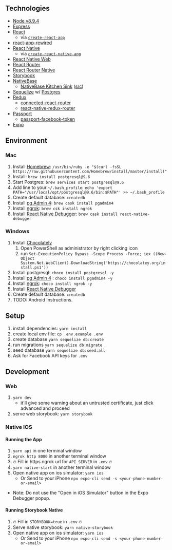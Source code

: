 ## Technologies
* [Node v8.9.4](https://nodejs.org/docs/v8.9.4/api/)
* [Express](https://expressjs.com/)
* [React](https://reactjs.org/)
    * via [`create-react-app`](https://github.com/facebook/create-react-app)
* [react-app-rewired](https://github.com/timarney/react-app-rewired)
* [React Native](https://facebook.github.io/react-native/)
    * via [`create-react-native-app`](https://github.com/react-community/create-react-native-app)
* [React Native Web](https://github.com/necolas/react-native-web)
* [React Router](https://reacttraining.com/react-router/web/guides/philosophy)
* [React Router Native](https://reacttraining.com/react-router/native/guides/quick-start)
* [Storybook](https://storybook.js.org/)
* [NativeBase](https://nativebase.io/)
    * [NativeBase Kitchen Sink](http://nativebase-customizer.geekydev.com/) ([src](https://github.com/GeekyAnts/NativeBase-KitchenSink/tree/web-support))
* [Sequelize](http://docs.sequelizejs.com/) w/ [Postgres](https://www.postgresql.org/)
* [Redux](https://redux.js.org/)
    * [connected-react-router](https://github.com/supasate/connected-react-router)
    * [react-native-redux-router](https://github.com/aksonov/react-native-redux-router)
* [Passport](http://www.passportjs.org/)
    * [passport-facebook-token](https://github.com/drudge/passport-facebook-token)
* [Expo](https://expo.io/)

## Environment
### Mac
1. Install [Homebrew](https://brew.sh): `/usr/bin/ruby -e "$(curl -fsSL https://raw.githubusercontent.com/Homebrew/install/master/install)"`
2. Install: `brew install postgresql@9.6`
3. Start Postgres: `brew services start postgresql@9.6`
4. Add line to your `~/.bash_profile`: `echo 'export PATH="/usr/local/opt/postgresql@9.6/bin:$PATH"' >> ~/.bash_profile`
4. Create default database: `createdb`
5. Install [pg Admin 4](https://www.pgadmin.org/): `brew cask install pgadmin4`
6. Install [ngrok](https://ngrok.com/): `brew csk install ngrok`
7. Install [React Native Debugger](https://github.com/jhen0409/react-native-debugger): `brew cask install react-native-debugger`

### Windows
1. Install [Chocolately](https://chocolatey.org/)
    1. Open PowerShell as administrator by right clicking icon
    1. run `Set-ExecutionPolicy Bypass -Scope Process -Force; iex ((New-Object System.Net.WebClient).DownloadString('https://chocolatey.org/install.ps1'))`
1. Install postgresql: `choco install postgresql -y`
1. Install [pg Admin 4](https://www.pgadmin.org/) : `choco install pgadmin4 -y`
1. Install [ngrok](https://ngrok.com/): `choco install ngrok -y`
2. Install [React Native Debugger](https://github.com/jhen0409/react-native-debugger/releases)
3. Create default database: `createdb`
4. TODO: Android Instructions.

## Setup
1. install dependencies: `yarn install`
2. create local env file: `cp .env.example .env`
3. create database `yarn sequelize db:create`
4. run migrations `yarn sequelize db:migrate`
5. seed database `yarn sequelize db:seed:all`
6. Ask for Facebook API keys for `.env`

## Development
### Web
1. `yarn dev`
    * it'll give some warning about an untrusted certificate, just click advanced and proceed
1. serve web storybook: `yarn storybook`

### Native IOS
#### Running the App
1. `yarn api` in one terminal window
1. `ngrok http 8080` in another terminal window
1. 🔥 Fill in https ngrok url for `API_SERVER` in `.env` 🔥
3. `yarn native-start` in another terminal window
1. Open native app on ios simulator: `yarn ios`
    * Or Send to your iPhone `npx expo-cli send -s <your-phone-number-or-email>`
* Note: Do not use the "Open in iOS Simulator" button in the Expo Debugger popup.

#### Running Storybook Native
1. 🔥 Fill in `STORYBOOK=true` in `.env` 🔥
2. Serve native storybook: `yarn native-storybook`
3. Open native app on ios simulator: `yarn ios`
    * Or Send to your iPhone `npx expo-cli send -s <your-phone-number-or-email>`

